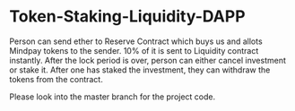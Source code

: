# Token-Staking-Liquidity-DAPP

Person can send ether to Reserve Contract which buys us and allots Mindpay tokens to the sender. 10% of it is sent to Liquidity contract instantly. After the lock period is over, person can either cancel investment or stake it. After one has staked the investment, they can withdraw the tokens from the contract.


Please look into the master branch for the project code.
